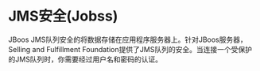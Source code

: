 # JMS安全(Jobss)

JBoos JMS队列安全的将数据存储在应用程序服务器上。针对JBoos服务器，Selling and Fulfillment Foundation提供了JMS队列的安全。当连接一个受保护的JMS队列时，你需要经过用户名和密码的认证。


